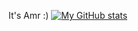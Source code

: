 It's Amr :)
[![My GitHub stats](https://github-readme-stats.vercel.app/api?username=amroabuzer)](https://github.com/anuraghazra/github-readme-stats)
